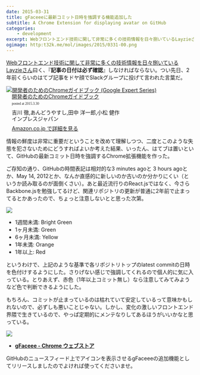 ```yaml
---
date: 2015-03-31
title: gFaceeeに最新コミット日時を強調する機能追加した
subtitle: A Chrome Extension for displaying avatar on GitHub
categories: 
    - development
excerpt: Webフロントエンド技術に関して非常に多くの技術情報を日々捌いているLayzieさん曰く、『記事の日付は必ず確認』しなければならない。
ogimage: http:t32k.me/mol/images/2015/0331-00.png
---
```


[Webフロントエンド技術に関して非常に多くの技術情報を日々捌いているLayzieさん](http://layzie.hatenablog.com/entry/20141104/1415076724)曰く、『__記事の日付は必ず確認__』しなければならない。つい先日、2年前くらいのはてブ記事をドヤ顔でSlackグループに投げて言われた言葉だ。

<div class="azlink-box"><div class="azlink-image" style="float:left"><a href="http://www.amazon.co.jp/exec/obidos/ASIN/4844334220/warikiru-22/" name="azlinklink" target="_blank"><img src="http://ecx.images-amazon.com/images/I/51whkjxFOAL._SL160_.jpg" alt="開発者のためのChromeガイドブック (Google Expert Series)" style="border:none" /></a></div><div class="azlink-info" style="float:left;margin-left:15px;line-height:120%"><div class="azlink-name" style="margin-bottom:10px;line-height:120%"><a href="http://www.amazon.co.jp/exec/obidos/ASIN/4844334220/warikiru-22/" name="azlinklink" target="_blank">開発者のためのChromeガイドブック</a><div class="azlink-powered-date" style="font-size:7pt;margin-top:5px;font-family:verdana;line-height:120%">posted at 2015.3.30</div></div><div class="azlink-detail">吉川 徹,あんどうやすし,田中 洋一郎,小松 健作<br />インプレスジャパン<br /></div><div class="azlink-review" style="margin-top:10px;margin-bottom:10px"></div><div class="azlink-link" style="margin-top:5px"><a href="http://www.amazon.co.jp/exec/obidos/ASIN/4844334220/warikiru-22/" target="_blank">Amazon.co.jp で詳細を見る</a></div></div><div class="azlink-footer" style="clear:left"></div></div>

情報の鮮度は非常に重要だということを改めて理解しつつ、二度とこのような失態を犯さないためにどうすればよいか考えた結果、いったん、はてブは置いといて、GitHubの最新コミット日時を強調するChrome拡張機能を作った。

ご存知の通り、GitHubの時間表記は相対的な3 minutes agoと 3 hours agoとか、May 14, 2012とか、なんか直感的に新しいのか古いのか分かりにくい（というか読み取るのが面倒くさい）。あと最近流行りのReact.jsではなく、今さらBackbone.jsを勉強してるけど、関連リポジトリの更新が普通に2年前で止まってるとかあったので、ちょっと注意しないとと思った次第。

![](/mol/images/2015/0331-00.png)

+ 1週間未満: Bright Green
+ 1ヶ月未満: Green
+ 6ヶ月未満: Yellow
+ 1年未満: Orange
+ 1年以上: Red

というわけで、上記のような基準で各リポジトリトップのlatest commitの日時を色付けするようにした。さりげない感じで強調してくれるので個人的に気に入っている。とりあえず、赤色（1年以上コミット無し）なら注意してみてみようなど色で判断できるようにした。

もちろん、コミットが止まっているのは枯れていて安定しているって意味かもしれないので、必ずしも悪いことじゃない。しかし、変化の激しいフロントエンド界隈で生きているので、やっぱ定期的にメンテなりしてあるほうがいいかなと思っている。

![](/mol/images/2015/0331-01.png)

+ __[gFaceee - Chrome ウェブストア](https://chrome.google.com/webstore/detail/gfaceee/fgkdbhnipaaeokfjgdmpejglfepclgbk)__

GitHubのニュースフィード上でアイコンを表示させるgFaceeeの追加機能としてリリースしましたのでよければ使ってくださいませ。
